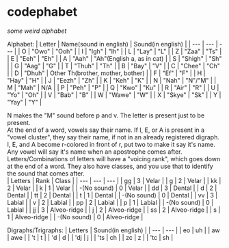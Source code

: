 # codephabet

*some weird alphabet*

Alphabet:
| Letter | Name(sound in english) | Sound(in english) |
| --- | --- | --- |
| O | "Owo" | "Ooh" |
| I | "Igh" | "Ih" |
| L | "Lay" | "L" |
| Z | "Zaa" | "Ts" |
| E | "Eeh" | "Eh" |
| A | "Aah" | "Ah"(English a, as in cat) |
| S | "Shigh" | "Sh" |
| G | "Aag" | "G" |
| T | "Thuh" | "Th" |
| B | "Bay" | "V" |
| C | "Chee" | "Ch" |
| D | "Dhuh" | Other Th(brother, mother, bother) |
| F | "Ef" | "F" |
| H | "Hay" | "H" |
| J | "Eezh" | "Zh" |
| K | "Keh" | "K" |
| N | "Nah" | "N"/"M" |
| M | "Mah" | N/A |
| P | "Peh" | "P" |
| Q | "Kwo" | "Ku" |
| R | "Air" | "R" |
| U | "Yo" | "Oh" |
| V | "Bab" | "B" |
| W | "Wawe" | "W" |
| X | "Skye" | "Sk" |
| Y | "Yay" | "Y" |

N makes the "M" sound before p and v. The letter is present just to be present.  
At the end of a word, vowels say their name.
If I, E, or A is present in a "vowel cluster", they say their name, if not in an already registered digraph.  
I, E, and A become r-colored in front of r, put two to make it say it's name.  
Any vowel will say it's name when an apostrophe comes after.  
Letters/Combinations of letters will have a "voicing rank", which goes down at the end of a word. They also have classes, and you use that to identify the sound that comes after.  
| Letters | Rank | Class |
| --- | --- | --- |
| gg | 3 | Velar |
| g | 2 | Velar |
| kk | 2 | Velar |
| k | 1 | Velar |
| -(No sound) | 0 | Velar |
| dd | 3 | Dental |
| d | 2 | Dental |
| tt | 2 | Dental |
| t | 1 | Dental |
| -(No sound) | 0 | Dental |
| vv | 3 | Labial |
| v | 2 | Labial |
| pp | 2 | Labial |
| p | 1 | Labial |
| -(No sound) | 0 | Labial |
| jj | 3 | Alveo-ridge |
| j | 2 | Alveo-ridge |
| ss | 2 | Alveo-ridge |
| s | 1 | Alveo-ridge |
| -(No sound) | 0 | Alveo-ridge |


Digraphs/Trigraphs:
| Letters | Sound(in english) |
| --- | --- |
| eo | uh |
| aw | awe |
| 't | t |
| 'd | d |
| 'dj | j |
| 'ts | ch |
| zc | z |
| 'tc | sh |
